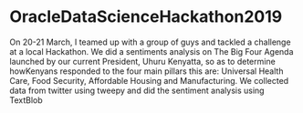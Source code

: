 # OracleDataScienceHackathon2019
On 20-21 March, I teamed up with a group of guys and tackled a challenge at a local Hackathon. We did a sentiments analysis on The Big Four Agenda launched by our current President, Uhuru Kenyatta, so as to determine howKenyans responded to the four main pillars this are: Universal Health Care, Food Security, Affordable Housing and Manufacturing. We collected data from twitter using tweepy and did the sentiment analysis using TextBlob
